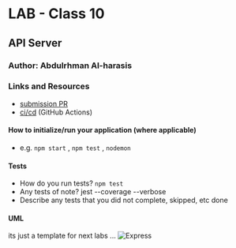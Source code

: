 # LAB - Class 10

## API Server


### Author: Abdulrhman Al-harasis

### Links and Resources

- [submission PR](https://github.com/401-advanced-javascript-Dante/lab10/pull/1)
- [ci/cd](https://github.com/401-advanced-javascript-Dante/lab10/actions/runs/36376090) (GitHub Actions)


#### How to initialize/run your application (where applicable)

- e.g. `npm start` , `npm test` , `nodemon`

#### Tests

- How do you run tests?
 `npm test`
- Any tests of note?
jest --coverage --verbose
- Describe any tests that you did not complete, skipped, etc
done

#### UML
its just a template for next labs ...
![Express](https://i.ibb.co/8KkMXMH/Routing.jpg)